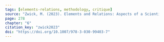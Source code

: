 ```yaml
---
tags: [elements-relations, methodology, critique]
source: "Zwick, M. (2023). Elements and Relations: Aspects of a Scientific Metaphysics (Vol. 35). Springer International Publishing."
page: 278
chapter: "6"
citation_key: "zwick2023"
doi: "https://doi.org/10.1007/978-3-030-99403-7"
---
```


